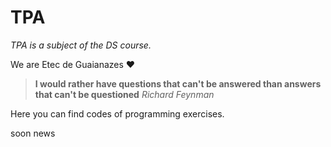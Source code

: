 # TPA

*TPA is a subject of the DS course.*

We are Etec de Guaianazes ❤️

> **I would rather have questions that can't be answered than answers that can't be questioned**
*Richard Feynman*
>

Here you can find codes of programming exercises.

soon news
